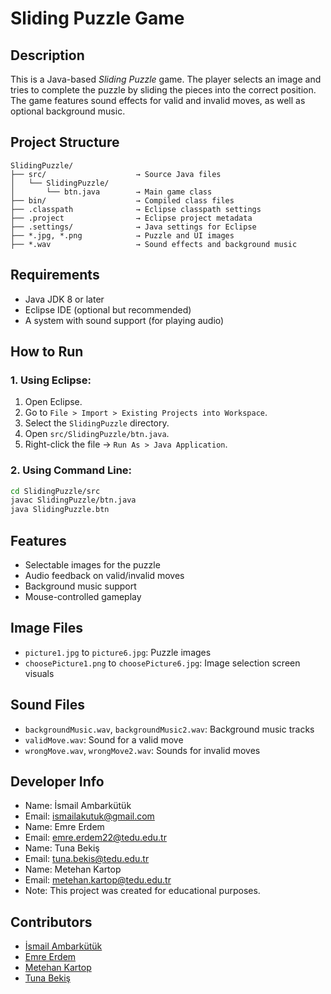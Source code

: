 # Sliding Puzzle Game

## Description
This is a Java-based *Sliding Puzzle* game. The player selects an image and tries to complete the puzzle by sliding the pieces into the correct position. The game features sound effects for valid and invalid moves, as well as optional background music.

## Project Structure
```
SlidingPuzzle/
├── src/                    → Source Java files
│   └── SlidingPuzzle/
│       └── btn.java        → Main game class
├── bin/                    → Compiled class files
├── .classpath              → Eclipse classpath settings
├── .project                → Eclipse project metadata
├── .settings/              → Java settings for Eclipse
├── *.jpg, *.png            → Puzzle and UI images
├── *.wav                   → Sound effects and background music
```

## Requirements
- Java JDK 8 or later
- Eclipse IDE (optional but recommended)
- A system with sound support (for playing audio)

## How to Run

### 1. Using Eclipse:
1. Open Eclipse.
2. Go to `File > Import > Existing Projects into Workspace`.
3. Select the `SlidingPuzzle` directory.
4. Open `src/SlidingPuzzle/btn.java`.
5. Right-click the file → `Run As > Java Application`.

### 2. Using Command Line:
```bash
cd SlidingPuzzle/src
javac SlidingPuzzle/btn.java
java SlidingPuzzle.btn
```

## Features
- Selectable images for the puzzle
- Audio feedback on valid/invalid moves
- Background music support
- Mouse-controlled gameplay

## Image Files
- `picture1.jpg` to `picture6.jpg`: Puzzle images
- `choosePicture1.png` to `choosePicture6.jpg`: Image selection screen visuals

## Sound Files
- `backgroundMusic.wav`, `backgroundMusic2.wav`: Background music tracks
- `validMove.wav`: Sound for a valid move
- `wrongMove.wav`, `wrongMove2.wav`: Sounds for invalid moves

## Developer Info
- Name: İsmail Ambarkütük
- Email: ismailakutuk@gmail.com
- Name: Emre Erdem
- Email: emre.erdem22@tedu.edu.tr
- Name: Tuna Bekiş
- Email: tuna.bekis@tedu.edu.tr
- Name: Metehan Kartop
- Email: metehan.kartop@tedu.edu.tr
- Note: This project was created for educational purposes.

## Contributors

- [İsmail Ambarkütük](https://github.com/ismailambarkutuk)
- [Emre Erdem](https://github.com/EmreErdem07)
- [Metehan Kartop](https://github.com/metehankartop)
- [Tuna Bekiş]()
